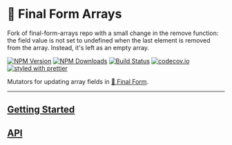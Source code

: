 # 🏁 Final Form Arrays

Fork of final-form-arrays repo with a small change in the remove function: the field value is not set to undefined when the last element is removed from the array. Instead, it's left as an empty array.

[![NPM Version](https://img.shields.io/npm/v/final-form-arrays.svg?style=flat)](https://www.npmjs.com/package/final-form-arrays)
[![NPM Downloads](https://img.shields.io/npm/dm/final-form-arrays.svg?style=flat)](https://www.npmjs.com/package/final-form-arrays)
[![Build Status](https://travis-ci.org/final-form/final-form-arrays.svg?branch=master)](https://travis-ci.org/final-form/final-form-arrays)
[![codecov.io](https://codecov.io/gh/final-form/final-form-arrays/branch/master/graph/badge.svg)](https://codecov.io/gh/final-form/final-form-arrays)
[![styled with prettier](https://img.shields.io/badge/styled_with-prettier-ff69b4.svg)](https://github.com/prettier/prettier)

Mutators for updating array fields in
[🏁 Final Form](https://github.com/final-form/final-form).

---

## [Getting Started](https://final-form.org/docs/final-form-arrays/getting-started)

## [API](https://final-form.org/docs/final-form-arrays/api)
